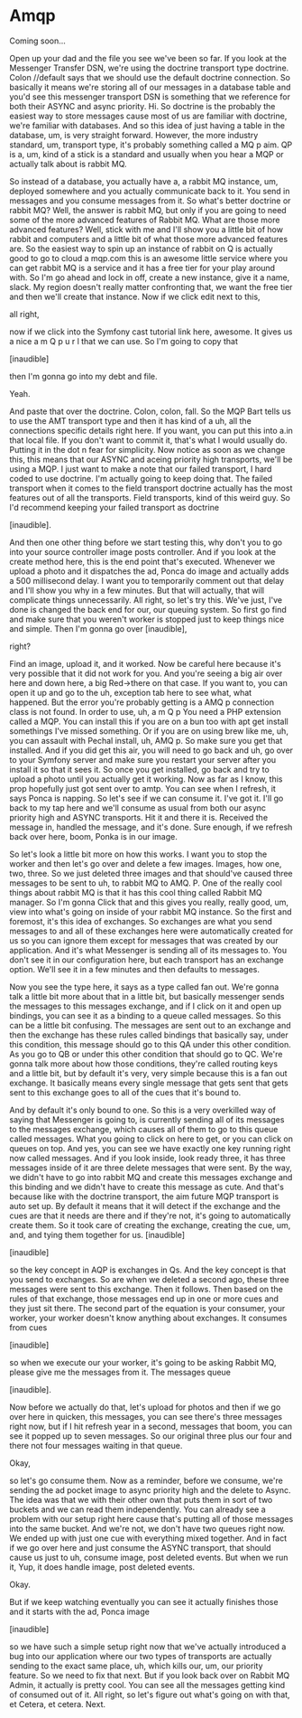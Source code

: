 # Amqp

Coming soon...

Open up your dad and the file you see we've been so far. If you look at the Messenger
Transfer DSN, we're using the doctrine transport type doctrine. Colon //default says
that we should use the default doctrine connection. So basically it means we're
storing all of our messages in a database table and you'd see this messenger
transport DSN is something that we reference for both their ASYNC and async priority.
Hi. So doctrine is the probably the easiest way to store messages cause most of us
are familiar with doctrine, we're familiar with databases. And so this idea of just
having a table in the database, um, is very straight forward. However, the more
industry standard, um, transport type, it's probably something called a MQ p aim. QP
is a, um, kind of a stick is a standard and usually when you hear a MQP or actually
talk about is rabbit MQ.

So instead of a database, you actually have a, a rabbit MQ instance, um, deployed
somewhere and you actually communicate back to it. You send in messages and you
consume messages from it. So what's better doctrine or rabbit MQ? Well, the answer is
rabbit MQ, but only if you are going to need some of the more advanced features of
Rabbit MQ. What are those more advanced features? Well, stick with me and I'll show
you a little bit of how rabbit and computers and a little bit of what those more
advanced features are. So the easiest way to spin up an instance of rabbit on Q is
actually good to go to cloud a mqp.com this is an awesome little service where you
can get rabbit MQ is a service and it has a free tier for your play around with. So
I'm go ahead and lock in off, create a new instance, give it a name, slack. My region
doesn't really matter confronting that, we want the free tier and then we'll create
that instance. Now if we click edit next to this,

all right,

now if we click into the Symfony cast tutorial link here, awesome. It gives us a nice
a m Q p u r l that we can use. So I'm going to copy that

[inaudible]

then I'm gonna go into my debt and file.

Yeah.

And paste that over the doctrine. Colon, colon, fall. So the MQP Bart tells us to use
the AMT transport type and then it has kind of a uh, all the connections specific
details right here. If you want, you can put this into a.in that local file. If you
don't want to commit it, that's what I would usually do. Putting it in the dot n fear
for simplicity. Now notice as soon as we change this, this means that our ASYNC and
aceing priority high transports, we'll be using a MQP. I just want to make a note
that our failed transport, I hard coded to use doctrine. I'm actually going to keep
doing that. The failed transport when it comes to the field transport doctrine
actually has the most features out of all the transports. Field transports, kind of
this weird guy. So I'd recommend keeping your failed transport as doctrine

[inaudible].

And then one other thing before we start testing this, why don't you to go into your
source controller image posts controller. And if you look at the create method here,
this is the end point that's executed. Whenever we upload a photo and it dispatches
the ad, Ponca do image and actually adds a 500 millisecond delay. I want you to
temporarily comment out that delay and I'll show you why in a few minutes. But that
will actually, that will complicate things unnecessarily. All right, so let's try
this. We've just, I've done is changed the back end for our, our queuing system. So
first go find and make sure that you weren't worker is stopped just to keep things
nice and simple. Then I'm gonna go over [inaudible],

right?

Find an image, upload it, and it worked. Now be careful here because it's very
possible that it did not work for you. And you're seeing a big air over here and down
here, a big Red->there on that case. If you want to, you can open it up and go to the
uh, exception tab here to see what, what happened. But the error you're probably
getting is a AMQ p connection class is not found. In order to use, uh, a m Q p You
need a PHP extension called a MQP. You can install this if you are on a bun too with
apt get install somethings I've missed something. Or if you are on using brew like
me, uh, you can assault with Pechal install, uh, AMQ p. So make sure you get that
installed. And if you did get this air, you will need to go back and uh, go over to
your Symfony server and make sure you restart your server after you install it so
that it sees it. So once you get installed, go back and try to upload a photo until
you actually get it working. Now as far as I know, this prop hopefully just got sent
over to amtp. You can see when I refresh, it says Ponca is napping. So let's see if
we can consume it. I've got it. I'll go back to my tap here and we'll consume as
usual from both our async priority high and ASYNC transports. Hit it and there it is.
Received the message in, handled the message, and it's done. Sure enough, if we
refresh back over here, boom, Ponka is in our image.

So let's look a little bit more on how this works. I want you to stop the worker and
then let's go over and delete a few images. Images, how one, two, three. So we just
deleted three images and that should've caused three messages to be sent to uh, to
rabbit MQ to AMQ. P. One of the really cool things about rabbit MQ is that it has
this cool thing called Rabbit MQ manager. So I'm gonna Click that and this gives you
really, really good, um, view into what's going on inside of your rabbit MQ instance.
So the first and foremost, it's this idea of exchanges. So exchanges are what you
send messages to and all of these exchanges here were automatically created for us so
you can ignore them except for messages that was created by our application. And it's
what Messenger is sending all of its messages to. You don't see it in our
configuration here, but each transport has an exchange option. We'll see it in a few
minutes and then defaults to messages.

Now you see the type here, it says as a type called fan out. We're gonna talk a
little bit more about that in a little bit, but basically messenger sends the
messages to this messages exchange, and if I click on it and open up bindings, you
can see it as a binding to a queue called messages. So this can be a little bit
confusing. The messages are sent out to an exchange and then the exchange has these
rules called bindings that basically say, under this condition, this message should
go to this QA under this other condition. As you go to QB or under this other
condition that should go to QC. We're gonna talk more about how those conditions,
they're called routing keys and a little bit, but by default it's very, very simple
because this is a fan out exchange. It basically means every single message that gets
sent that gets sent to this exchange goes to all of the cues that it's bound to.

And by default it's only bound to one. So this is a very overkilled way of saying
that Messenger is going to, is currently sending all of its messages to the messages
exchange, which causes all of them to go to this queue called messages. What you
going to click on here to get, or you can click on queues on top. And yes, you can
see we have exactly one key running right now called messages. And if you look
inside, look ready three, it has three messages inside of it are three delete
messages that were sent. By the way, we didn't have to go into rabbit MQ and create
this messages exchange and this binding and we didn't have to create this message as
cute. And that's because like with the doctrine transport, the aim future MQP
transport is auto set up. By default it means that it will detect if the exchange and
the cues are that it needs are there and if they're not, it's going to automatically
create them. So it took care of creating the exchange, creating the cue, um, and, and
tying them together for us. [inaudible]

[inaudible]

so the key concept in AQP is exchanges in Qs. And the key concept is that you send to
exchanges. So are when we deleted a second ago, these three messages were sent to
this exchange. Then it follows. Then based on the rules of that exchange, those
messages end up in one or more cues and they just sit there. The second part of the
equation is your consumer, your worker, your worker doesn't know anything about
exchanges. It consumes from cues

[inaudible]

so when we execute our your worker, it's going to be asking Rabbit MQ, please give me
the messages from it. The messages queue

[inaudible].

Now before we actually do that, let's upload for photos and then if we go over here
in quicken, this messages, you can see there's three messages right now, but if I hit
refresh year in a second, messages that boom, you can see it popped up to seven
messages. So our original three plus our four and there not four messages waiting in
that queue.

Okay,

so let's go consume them. Now as a reminder, before we consume, we're sending the ad
pocket image to async priority high and the delete to Async. The idea was that we
with their other own that puts them in sort of two buckets and we can read them
independently. You can already see a problem with our setup right here cause that's
putting all of those messages into the same bucket. And we're not, we don't have two
queues right now. We ended up with just one cue with everything mixed together. And
in fact if we go over here and just consume the ASYNC transport, that should cause us
just to uh, consume image, post deleted events. But when we run it, Yup, it does
handle image, post deleted events.

Okay.

But if we keep watching eventually you can see it actually finishes those and it
starts with the ad, Ponca image

[inaudible]

so we have such a simple setup right now that we've actually introduced a bug into
our application where our two types of transports are actually sending to the exact
same place, uh, which kills our, um, our priority feature. So we need to fix that
next. But if you look back over on Rabbit MQ Admin, it actually is pretty cool. You
can see all the messages getting kind of consumed out of it. All right, so let's
figure out what's going on with that, et Cetera, et cetera. Next.